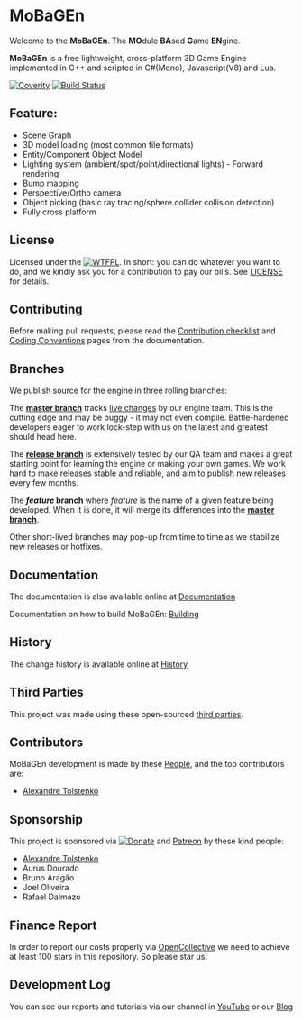 # MoBaGEn
Welcome to the **MoBaGEn**. The **MO**dule **BA**sed **G**ame **EN**gine. 

**MoBaGEn** is a free lightweight, cross-platform 3D Game Engine implemented in C++ and scripted in C#(Mono), Javascript(V8) and Lua.

[![Coverity](https://scan.coverity.com/projects/14798/badge.svg)](https://scan.coverity.com/projects/infinibrains-mobagen) [![Build Status](https://api.travis-ci.org/InfiniBrains/mobagen.svg?branch=master)](https://travis-ci.org/InfiniBrains/mobagen)

## Feature:
- Scene Graph
- 3D model loading (most common file formats)
- Entity/Component Object Model
- Lighting system (ambient/spot/point/directional lights) - Forward rendering
- Bump mapping
- Perspective/Ortho camera
- Object picking (basic ray tracing/sphere collider collision detection)
- Fully cross platform

## License
Licensed under the [![WTFPL](http://www.wtfpl.net/wp-content/uploads/2012/12/wtfpl-badge-4.png)](http://www.wtfpl.net/). In short: you can do whatever you want to do, and we kindly ask you for a contribution to pay our bills. See [LICENSE](LICENSE.md) for details.

## Contributing
Before making pull requests, please read the [Contribution checklist](CONTRIBUTION.md) and [Coding Conventions](CODINGCONVENTION.md) pages from the documentation.

## Branches
We publish source for the engine in three rolling branches:

The **[master branch](https://github.com/InfiniBrains/mobagen/tree/master)** tracks [live changes](https://github.com/InfiniBrains/mobagen/commits/master) by our engine team. 
This is the cutting edge and may be buggy - it may not even compile. Battle-hardened developers eager to work lock-step with us on the latest and greatest should head here.

The **[release branch](https://github.com/InfiniBrains/mobagen/tree/release)** is extensively tested by our QA team and makes a great starting point for learning the engine or making your own games. We work hard to make releases stable and reliable, and aim to publish new releases every few months.

The **_feature_ branch** where _feature_ is the name of a given feature being developed. When it is done, it will merge its differences into the **[master branch](https://github.com/InfiniBrains/mobagen/tree/master)**.

Other short-lived branches may pop-up from time to time as we stabilize new releases or hotfixes.

## Documentation
The documentation is also available online at [Documentation](docs/HEAD/index.html)

Documentation on how to build MoBaGEn: [Building](BUILDING.md)

## History
The change history is available online at [History](docs/HEAD/history.html)

## Third Parties
This project was made using these open-sourced [third parties](THIRDPARTIES.md).

## Contributors
MoBaGEn development is made by these [People](PEOPLE.md), and the top contributors are:
- [Alexandre Tolstenko](linkedin.com/in/aletolstenko/)

## Sponsorship
This project is sponsored via [![Donate](https://img.shields.io/badge/Donate-PayPal-green.svg)](https://www.paypal.com/cgi-bin/webscr?cmd=_donations&business=tolstenko@gmail.com) and [Patreon](https://www.patreon.com/tolstenko) by these kind people:
- [Alexandre Tolstenko](http://linkedin.com/in/aletolstenko/)
- Aurus Dourado
- Bruno Aragão
- Joel Oliveira
- Rafael Dalmazo

## Finance Report
In order to report our costs properly via [OpenCollective](https://opencollective.com/) we need to achieve at least 100 stars in this repository. So please star us!

## Development Log
You can see our reports and tutorials via our channel in [YouTube](https://www.youtube.com/tolstenko) or our [Blog](http://infinibrains.com/blog)
